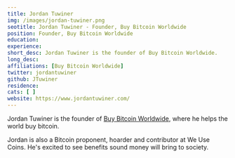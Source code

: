 ```yaml
---
title: Jordan Tuwiner
img: /images/jordan-tuwiner.png
seotitle: Jordan Tuwiner - Founder, Buy Bitcoin Worldwide
position: Founder, Buy Bitcoin Worldwide
education:
experience:
short_desc: Jordan Tuwiner is the founder of Buy Bitcoin Worldwide.
long_desc:
affiliations: [Buy Bitcoin Worldwide]
twitter: jordantuwiner
github: JTuwiner
residence:
cats: [ ]
website: https://www.jordantuwiner.com/
---
```

Jordan Tuwiner is the founder of [Buy Bitcoin Worldwide](https://www.buybitcoinworldwide.com/), where he helps the world buy bitcoin.

Jordan is also a Bitcoin proponent, hoarder and contributor at We Use Coins. He's excited to see benefits sound money will bring to society.
